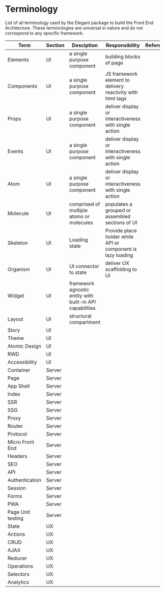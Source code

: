 # Terminology
List of all terminology used by the Elegant package to build the Front End Architecture. These terminologies are universal in nature and do not correspond to any specific framework.

| Term     | Section | Desciption                               | Responsibility                                        | Reference
|----------|---------|------------------------------------------|-------------------------------------------------------|-----------|
| Elements | UI      | a single purpose component               | building blocks of page | |
| Components | UI      | a single purpose component               | JS framework element to delivery reactivity with html tags  | |
| Props | UI      | a single purpose component               | deliver display or interactiveness with single action | |
| Events | UI      | a single purpose component               | deliver display or interactiveness with single action | |
| Atom | UI      | a single purpose component               | deliver display or interactiveness with single action | |
| Molecule | UI      | comprised of multiple atoms or molecules | populates a grouped or assembled sections of UI | |
| Skeleton | UI     | Loading state | Provide place holder while API or component is lazy loading | |
| Organism        |   UI      |               UI connector to state                           |         deliver UX scaffolding to UI                                              | |
| Widget        |   UI      |                framework agnostic entity with built-in API capabilities                          |                                                       | |
| Layout        |  UI       |             structural compartment                             |                                                       | |
| Story        |   UI      |                                          |                                                       | |
| Theme        |   UI      |                                          |                                                       | |
| Atomic Design        |   UI      |                                          |                                                       | |
| RWD        |   UI      |                                          |                                                       | |
| Accessibility        |   UI      |                                          |                                                       | |
| Container        |   Server      |                                          |                                                       | |
| Page        |   Server      |                                          |                                                       | |
| App Shell        |    Server     |                                          |                                                       | |
| Index        |   Server      |                                          |                                                       | |
| SSR        |   Server      |                                          |                                                       | |
| SSG        |   Server      |                                          |                                                       | |
| Proxy        |   Server      |                                          |                                                       | |
| Router        |   Server      |                                          |                                                       | |
| Protocol        |   Server      |                                          |                                                       | |
| Micro Front End        |   Server      |                                          |                                                       | |
| Headers        |   Server      |                                          |                                                       | |
| SEO        |   Server      |                                          |                                                       | |
| API        |   Server      |                                          |                                                       | |
| Authentication        |   Server      |                                          |                                                       | |
| Session        |   Server      |                                          |                                                       | |
| Forms        |   Server      |                                          |                                                       | |
| PWA        |   Server      |                                          |                                                       | |
| Page Unit testing       |   Server      |                                          |                                                       | |
| State        |   UX      |                                          |                                                       | |
| Actions        |   UX      |                                          |                                                       | |
| CRUD        |   UX      |                                          |                                                       | |
| AJAX        |   UX      |                                          |                                                       | |
| Reducer        |   UX      |                                          |                                                       | |
| Operations        |   UX      |                                          |                                                       | |
| Selectors      |   UX      |                                          |                                                       | |
| Analytics      |   UX      |                                          |                                                       | |
